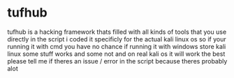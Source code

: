 # tufhub
tufhub is a hacking framework
thats filled with all kinds of
tools that you use directly
in the script i coded it specificly
for the actual kali linux os so if
your running it with cmd you have no
chance if running it with windows store
kali linux some stuff works and some not
and on real kali os it will work the best
please tell me if theres an issue / error
in the script because theres probably alot
